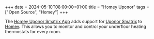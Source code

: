 +++
date = 2024-05-10T08:00:00+01:00
title = "Homey Uponor"
tags = ["Open Source", "Homey"]
+++

The [Homey Uponor Smatrix App](https://github.com/ChrisTerBeke/homey-uponor) adds support for [Uponor Smatrix](https://www.uponor.com/nl-nl/producten/ruimtetemperatuurregeling/smatrix-regelsysteem) to [Homey](https://homey.app/en-us/).
This allows you to monitor and control your underfloor heating thermostats for every room.

